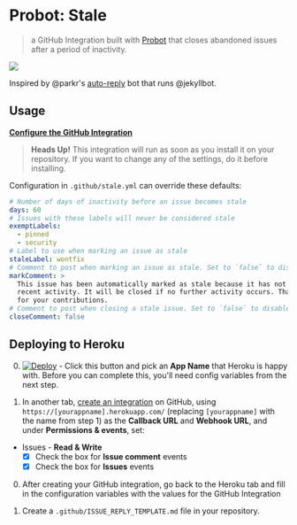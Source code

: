 # Probot: Stale

> a GitHub Integration built with [Probot](https://github.com/probot/probot) that closes abandoned issues after a period of inactivity.

[![](https://cloud.githubusercontent.com/assets/173/23858697/4885f0d6-07cf-11e7-96ed-716948027bbc.png)](https://github.com/probot/demo/issues/2)

Inspired by @parkr's [auto-reply](https://github.com/parkr/auto-reply#optional-mark-and-sweep-stale-issues) bot that runs @jekyllbot.

## Usage

**[Configure the GitHub Integration](https://github.com/integration/probot-stale)**

> **Heads Up!** This integration will run as soon as you install it on your repository. If you want to change any of the settings, do it before installing.

Configuration in `.github/stale.yml` can override these defaults:

```yml
# Number of days of inactivity before an issue becomes stale
days: 60
# Issues with these labels will never be considered stale
exemptLabels:
  - pinned
  - security
# Label to use when marking an issue as stale
staleLabel: wontfix
# Comment to post when marking an issue as stale. Set to `false` to disable
markComment: >
  This issue has been automatically marked as stale because it has not had
  recent activity. It will be closed if no further activity occurs. Thank you
  for your contributions.
# Comment to post when closing a stale issue. Set to `false` to disable
closeComment: false
```

## Deploying to Heroku

0. [![Deploy](https://www.herokucdn.com/deploy/button.svg)](https://heroku.com/deploy) - Click this button and pick an **App Name** that Heroku is happy with. Before you can complete this, you'll need config variables from the next step.

0. In another tab, [create an integration](https://github.com/settings/integrations/new) on GitHub, using `https://[yourappname].herokuapp.com/` (replacing `[yourappname]` with the name from step 1) as the **Callback URL** and **Webhook URL**, and under **Permissions & events**, set:
  - Issues - **Read & Write**
    - [x] Check the box for **Issue comment** events
    - [x] Check the box for **Issues** events

0. After creating your GitHub integration, go back to the Heroku tab and fill in the configuration variables with the values for the GitHub Integration

0. Create a `.github/ISSUE_REPLY_TEMPLATE.md` file in your repository.
